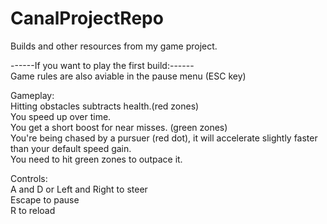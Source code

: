 # CanalProjectRepo  
Builds and other resources from my game project.  

------If you want to play the first build:------  
Game rules are also aviable in the pause menu (ESC key)  
  
Gameplay:  
Hitting obstacles subtracts health.(red zones)  
You speed up over time.  
You get a short boost for near misses. (green zones)  
You're being chased by a pursuer (red dot), it will accelerate slightly faster than your default speed gain.   
You need to hit green zones to outpace it.  
  
Controls:  
A and D or Left and Right to steer  
Escape to pause  
R to reload  
